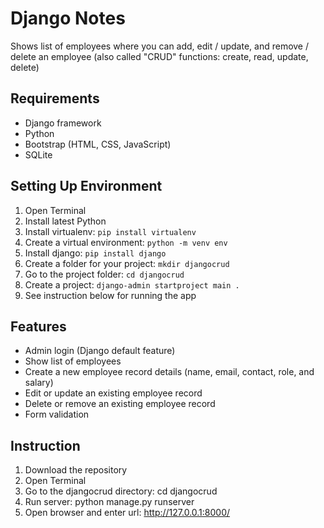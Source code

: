 # Django Notes
Shows list of employees where you can add, edit / update, and remove / delete an employee (also called "CRUD" functions: create, read, update, delete)

## Requirements 
- Django framework
- Python
- Bootstrap (HTML, CSS, JavaScript)
- SQLite

## Setting Up Environment 
1. Open Terminal
2. Install latest Python
3. Install virtualenv: <code>pip install virtualenv</code>
4. Create a virtual environment: <code>python -m venv env</code>
5. Install django: <code>pip install django</code>
6. Create a folder for your project: <code>mkdir djangocrud</code>
7. Go to the project folder: <code>cd djangocrud</code>
8. Create a project: <code>django-admin startproject main .</code>
9. See instruction below for running the app

## Features
- Admin login (Django default feature)
- Show list of employees
- Create a new employee record details (name, email, contact, role, and salary)
- Edit or update an existing employee record
- Delete or remove an existing employee record
- Form validation

## Instruction
1. Download the repository
2. Open Terminal 
3. Go to the djangocrud directory: cd djangocrud
4. Run server: python manage.py runserver
5. Open browser and enter url: http://127.0.0.1:8000/
